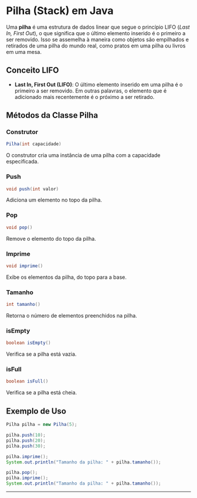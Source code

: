 # Pilha (Stack) em Java

Uma **pilha** é uma estrutura de dados linear que segue o princípio LIFO (*Last In, First Out*), o que significa que o último elemento inserido é o primeiro a ser removido. Isso se assemelha à maneira como objetos são empilhados e retirados de uma pilha do mundo real, como pratos em uma pilha ou livros em uma mesa.

## Conceito LIFO

- **Last In, First Out (LIFO)**: O último elemento inserido em uma pilha é o primeiro a ser removido. Em outras palavras, o elemento que é adicionado mais recentemente é o próximo a ser retirado.

## Métodos da Classe Pilha

### Construtor

```java
Pilha(int capacidade)
```

O construtor cria uma instância de uma pilha com a capacidade especificada.

### Push

```java
void push(int valor)
```

Adiciona um elemento no topo da pilha.

### Pop

```java
void pop()
```

Remove o elemento do topo da pilha.

### Imprime

```java
void imprime()
```

Exibe os elementos da pilha, do topo para a base.

### Tamanho

```java
int tamanho()
```

Retorna o número de elementos preenchidos na pilha.

### isEmpty

```java
boolean isEmpty()
```

Verifica se a pilha está vazia.

### isFull

```java
boolean isFull()
```

Verifica se a pilha está cheia.

## Exemplo de Uso

```java
Pilha pilha = new Pilha(5);

pilha.push(10);
pilha.push(20);
pilha.push(30);

pilha.imprime();
System.out.println("Tamanho da pilha: " + pilha.tamanho());

pilha.pop();
pilha.imprime();
System.out.println("Tamanho da pilha: " + pilha.tamanho());
```

---